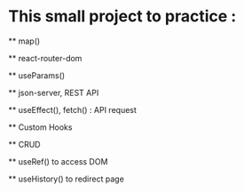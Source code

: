 # This small project to practice :

** map()

** react-router-dom

** useParams()

** json-server, REST API

** useEffect(), fetch() : API request

** Custom Hooks

** CRUD

** useRef() to access DOM

** useHistory() to redirect page

